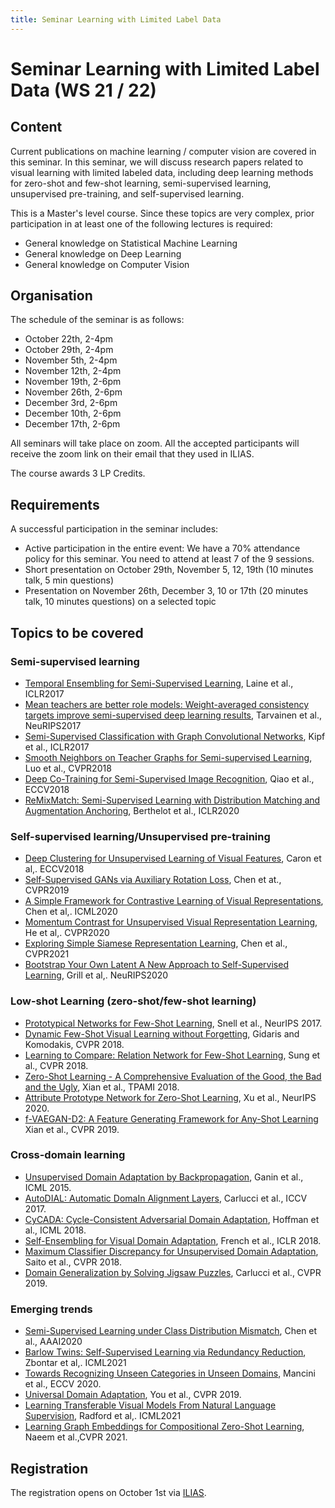 ```yaml
---
title: Seminar Learning with Limited Label Data
---
```


# Seminar Learning with Limited Label Data (WS 21 / 22)
## Content

Current publications on machine learning / computer vision are covered in this seminar. In this seminar, we will discuss research papers related to visual learning with limited labeled data, including deep learning methods for zero-shot and few-shot learning, semi-supervised learning, unsupervised pre-training, and self-supervised learning.

This is a Master's level course. Since these topics are very complex, prior participation in at least one of the following lectures is required:

- General knowledge on Statistical Machine Learning
- General knowledge on Deep Learning
- General knowledge on Computer Vision
 

## Organisation

The schedule of the seminar is as follows:

- October 22th, 2-4pm            
- October 29th, 2-4pm            
- November 5th, 2-4pm            
- November 12th, 2-4pm            
- November 19th, 2-6pm            
- November 26th, 2-6pm            
- December 3rd, 2-6pm            
- December 10th, 2-6pm            
- December 17th, 2-6pm

All seminars will take place on zoom. All the accepted participants will receive the zoom link on their email that they used in ILIAS.

The course awards 3 LP Credits.

 

## Requirements

A successful participation in the seminar includes:

- Active participation in the entire event: We have a 70% attendance policy for this seminar. You need to attend at least 7 of the 9 sessions.
- Short presentation on October 29th, November 5, 12, 19th (10 minutes talk, 5 min questions)
- Presentation on November 26th, December 3, 10 or 17th (20 minutes talk, 10 minutes questions) on a selected topic

## Topics to be covered

### Semi-supervised learning

- [Temporal Ensembling for Semi-Supervised Learning](https://arxiv.org/abs/1610.02242), Laine et al., ICLR2017
- [Mean teachers are better role models: Weight-averaged consistency targets improve semi-supervised deep learning results](https://arxiv.org/abs/1703.01780), Tarvainen et al., NeuRIPS2017
- [Semi-Supervised Classification with Graph Convolutional Networks](https://arxiv.org/abs/1609.02907), Kipf et al., ICLR2017
- [Smooth Neighbors on Teacher Graphs for Semi-supervised Learning](https://arxiv.org/abs/1711.00258), Luo et al., CVPR2018
- [Deep Co-Training for Semi-Supervised Image Recognition](https://arxiv.org/abs/1803.05984), Qiao et al., ECCV2018
- [ReMixMatch: Semi-Supervised Learning with Distribution Matching and Augmentation Anchoring](https://arxiv.org/abs/1911.09785?utm_source=feedburner&utm_medium=feed&utm_campaign=Feed%253A+arxiv%252FQSXk+%2528ExcitingAds%2521+cs+updates+on+arXiv.org%2529), Berthelot et al., ICLR2020

### Self-supervised learning/Unsupervised pre-training

- [Deep Clustering for Unsupervised Learning of Visual Features](https://arxiv.org/abs/1807.05520), Caron et al,. ECCV2018
- [Self-Supervised GANs via Auxiliary Rotation Loss](https://arxiv.org/abs/1811.11212), Chen et at., CVPR2019
- [A Simple Framework for Contrastive Learning of Visual Representations](https://arxiv.org/abs/2002.05709), Chen et al,. ICML2020
- [Momentum Contrast for Unsupervised Visual Representation Learning](https://arxiv.org/abs/1911.05722), He et al,. CVPR2020
- [Exploring Simple Siamese Representation Learning](https://arxiv.org/abs/2011.10566), Chen et al., CVPR2021
- [Bootstrap Your Own Latent A New Approach to Self-Supervised Learning](https://arxiv.org/abs/2006.07733?fileGuid=WyYwxqq8kWjKdWgd), Grill et al,. NeuRIPS2020

### Low-shot Learning (zero-shot/few-shot learning)

- [Prototypical Networks for Few-Shot Learning](https://arxiv.org/abs/1703.05175), Snell et al., NeurIPS 2017.
- [Dynamic Few-Shot Visual Learning without Forgetting](https://arxiv.org/abs/1804.09458), Gidaris and Komodakis, CVPR 2018.
- [Learning to Compare: Relation Network for Few-Shot Learning](https://arxiv.org/abs/1711.06025), Sung et al., CVPR 2018.
- [Zero-Shot Learning - A Comprehensive Evaluation of the Good, the Bad and the Ugly](https://arxiv.org/abs/1707.00600), Xian et al., TPAMI 2018.
- [Attribute Prototype Network for Zero-Shot Learning](https://arxiv.org/abs/2008.08290), Xu et al., NeurIPS 2020.
- [f-VAEGAN-D2: A Feature Generating Framework for Any-Shot Learning](https://openaccess.thecvf.com/content_CVPR_2019/papers/Xian_F-VAEGAN-D2_A_Feature_Generating_Framework_for_Any-Shot_Learning_CVPR_2019_paper.pdf) Xian et al., CVPR 2019.

### Cross-domain learning

- [Unsupervised Domain Adaptation by Backpropagation](https://arxiv.org/abs/1409.7495), Ganin et al., ICML 2015.
- [AutoDIAL: Automatic DomaIn Alignment Layers](https://arxiv.org/abs/1704.08082), Carlucci et al., ICCV 2017.
- [CyCADA: Cycle-Consistent Adversarial Domain Adaptation](https://arxiv.org/abs/1711.03213), Hoffman et al., ICML 2018.
- [Self-Ensembling for Visual Domain Adaptation](https://arxiv.org/abs/1706.05208), French et al., ICLR 2018.
- [Maximum Classifier Discrepancy for Unsupervised Domain Adaptation](https://arxiv.org/abs/1712.02560), Saito et al., CVPR 2018.
- [Domain Generalization by Solving Jigsaw Puzzles](https://arxiv.org/abs/1903.06864), Carlucci et al., CVPR 2019.

### Emerging trends

- [Semi-Supervised Learning under Class Distribution Mismatch](https://xiatian-zhu.github.io/papers/ChenEtAl_AAAI2020.pdf), Chen et al., AAAI2020
- [Barlow Twins: Self-Supervised Learning via Redundancy Reduction](https://arxiv.org/abs/2103.03230), Zbontar et al,. ICML2021
- [Towards Recognizing Unseen Categories in Unseen Domains](https://arxiv.org/abs/2007.12256), Mancini et al., ECCV 2020.
- [Universal Domain Adaptation](https://openaccess.thecvf.com/content_CVPR_2019/papers/You_Universal_Domain_Adaptation_CVPR_2019_paper.pdf), You et al., CVPR 2019.
- [Learning Transferable Visual Models From Natural Language Supervision](https://arxiv.org/abs/2103.00020), Radford et al,. ICML2021
- [Learning Graph Embeddings for Compositional Zero-Shot Learning](https://arxiv.org/abs/2102.01987), Naeem et al.,CVPR 2021.
 
## Registration

The registration opens on October 1st via [ILIAS](https://ovidius.uni-tuebingen.de/ilias3/goto.php?target=cat_3279795&client_id=pr02).